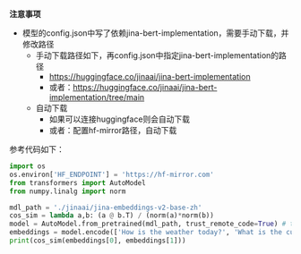 **注意事项**

- 模型的config.json中写了依赖jina-bert-implementation，需要手动下载，并修改路径
  - 手动下载路径如下，再config.json中指定jina-bert-implementation的路径
    -  https://huggingface.co/jinaai/jina-bert-implementation
    -  或者：https://huggingface.co/jinaai/jina-bert-implementation/tree/main
  - 自动下载
    - 如果可以连接huggingface则会自动下载
    - 或者：配置hf-mirror路径，自动下载

参考代码如下：

```python
import os
os.environ['HF_ENDPOINT'] = 'https://hf-mirror.com'
from transformers import AutoModel
from numpy.linalg import norm

mdl_path = './jinaai/jina-embeddings-v2-base-zh'
cos_sim = lambda a,b: (a @ b.T) / (norm(a)*norm(b))
model = AutoModel.from_pretrained(mdl_path, trust_remote_code=True) # trust_remote_code is needed to use the encode method
embeddings = model.encode(['How is the weather today?', 'What is the current weather like today?'])
print(cos_sim(embeddings[0], embeddings[1]))
```
